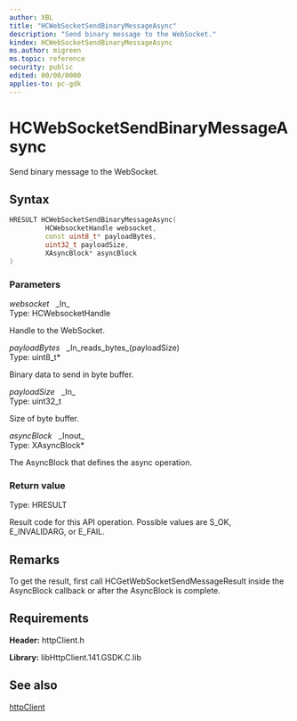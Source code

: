 ```yaml
---
author: XBL
title: "HCWebSocketSendBinaryMessageAsync"
description: "Send binary message to the WebSocket."
kindex: HCWebSocketSendBinaryMessageAsync
ms.author: migreen
ms.topic: reference
security: public
edited: 00/00/0000
applies-to: pc-gdk
---
```


# HCWebSocketSendBinaryMessageAsync  

Send binary message to the WebSocket.  

## Syntax  
  
```cpp
HRESULT HCWebSocketSendBinaryMessageAsync(  
         HCWebsocketHandle websocket,  
         const uint8_t* payloadBytes,  
         uint32_t payloadSize,  
         XAsyncBlock* asyncBlock  
)  
```  
  
### Parameters  
  
*websocket* &nbsp;&nbsp;\_In\_  
Type: HCWebsocketHandle  
  
Handle to the WebSocket.  
  
*payloadBytes* &nbsp;&nbsp;\_In\_reads\_bytes\_(payloadSize)  
Type: uint8_t*  
  
Binary data to send in byte buffer.  
  
*payloadSize* &nbsp;&nbsp;\_In\_  
Type: uint32_t  
  
Size of byte buffer.  
  
*asyncBlock* &nbsp;&nbsp;\_Inout\_  
Type: XAsyncBlock*  
  
The AsyncBlock that defines the async operation.  
  
  
### Return value  
Type: HRESULT
  
Result code for this API operation. Possible values are S_OK, E_INVALIDARG, or E_FAIL.
  
## Remarks  
  
To get the result, first call HCGetWebSocketSendMessageResult inside the AsyncBlock callback or after the AsyncBlock is complete.
  
## Requirements  
  
**Header:** httpClient.h
  
**Library:** libHttpClient.141.GSDK.C.lib
  
## See also  
[httpClient](../httpclient_members.md)  
  
  
